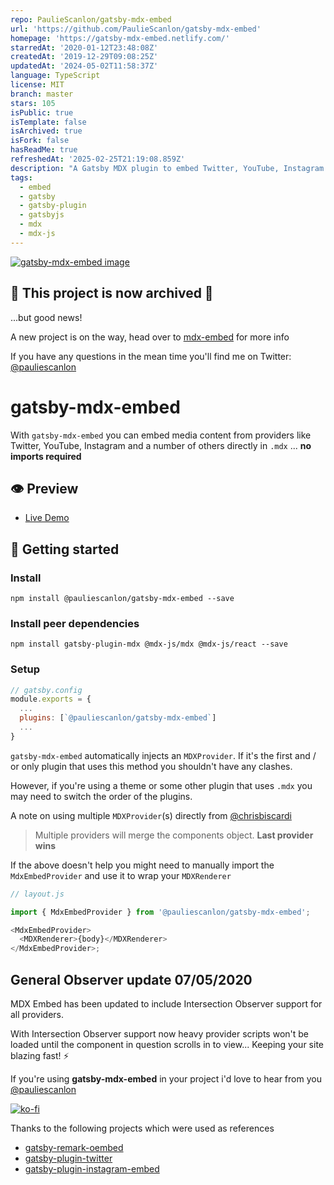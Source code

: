```yaml
---
repo: PaulieScanlon/gatsby-mdx-embed
url: 'https://github.com/PaulieScanlon/gatsby-mdx-embed'
homepage: 'https://gatsby-mdx-embed.netlify.com/'
starredAt: '2020-01-12T23:48:08Z'
createdAt: '2019-12-29T09:08:25Z'
updatedAt: '2024-05-02T11:58:37Z'
language: TypeScript
license: MIT
branch: master
stars: 105
isPublic: true
isTemplate: false
isArchived: true
isFork: false
hasReadMe: true
refreshedAt: '2025-02-25T21:19:08.859Z'
description: "A Gatsby MDX plugin to embed Twitter, YouTube, Instagram and many more in to your .mdx without import \U0001F9FC"
tags:
  - embed
  - gatsby
  - gatsby-plugin
  - gatsbyjs
  - mdx
  - mdx-js
---
```


<a href="https://gatsby-mdx-embed.netlify.com/" target="_blank">
<img src="https://gatsby-mdx-embed.netlify.app/mdx-embed-og-image.jpg" alt="gatsby-mdx-embed image" />
</a>

## 🚨 This project is now archived 🚨

...but good news!

A new project is on the way, head over to [mdx-embed](https://github.com/PaulieScanlon/mdx-embed) for more info

If you have any questions in the mean time you'll find me on Twitter: [@pauliescanlon](https://twitter.com/PaulieScanlon)

# gatsby-mdx-embed

With `gatsby-mdx-embed` you can embed media content from providers like Twitter, YouTube, Instagram and a number of others directly in `.mdx` ... **no imports required**

## 👁️ Preview

- [Live Demo](https://gatsby-mdx-embed.netlify.com/)

## 🚀 Getting started

### Install

```
npm install @pauliescanlon/gatsby-mdx-embed --save
```

### Install peer dependencies

```
npm install gatsby-plugin-mdx @mdx-js/mdx @mdx-js/react --save
```

### Setup

```js
// gatsby.config
module.exports = {
  ...
  plugins: [`@pauliescanlon/gatsby-mdx-embed`]
  ...
}
```

`gatsby-mdx-embed` automatically injects an `MDXProvider`. If it's the first and / or only plugin that uses this method you shouldn't have any clashes.

However, if you're using a theme or some other plugin that uses `.mdx` you may need to switch the order of the plugins.

A note on using multiple `MDXProvider`(s) directly from [@chrisbiscardi](https://twitter.com/chrisbiscardi)

> Multiple providers will merge the components object. **Last provider wins**

If the above doesn't help you might need to manually import the `MdxEmbedProvider` and use it to wrap your `MDXRenderer`

```js
// layout.js

import { MdxEmbedProvider } from '@pauliescanlon/gatsby-mdx-embed';

<MdxEmbedProvider>
  <MDXRenderer>{body}</MDXRenderer>
</MdxEmbedProvider>;
```

## General Observer update 07/05/2020

MDX Embed has been updated to include Intersection Observer support for all providers.

With Intersection Observer support now heavy provider scripts won't be loaded until the component in question scrolls in to view... Keeping your site blazing fast! ⚡

If you're using **gatsby-mdx-embed** in your project i'd love to hear from you [@pauliescanlon](https://twitter.com/PaulieScanlon)

[![ko-fi](https://www.ko-fi.com/img/githubbutton_sm.svg)](https://ko-fi.com/P5P31B7G8)

Thanks to the following projects which were used as references

- [gatsby-remark-oembed](https://github.com/raae/gatsby-remark-oembed)
- [gatsby-plugin-twitter](https://github.com/gatsbyjs/gatsby/tree/master/packages/gatsby-plugin-twitter)
- [gatsby-plugin-instagram-embed](https://github.com/MichaelDeBoey/gatsby-plugin-instagram-embed)

